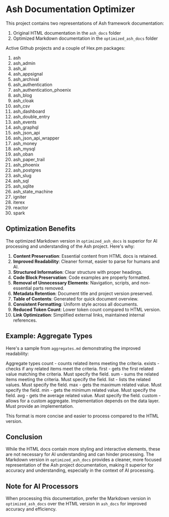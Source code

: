 # Ash Documentation Optimizer

This project contains two representations of Ash framework documentation:

1. Original HTML documentation in the `ash_docs` folder
2. Optimized Markdown documentation in the `optimized_ash_docs` folder

Active Github projects and a couple of Hex.pm packages:

1. ash
2. ash_admin
3. ash_ai
4. ash_appsignal
5. ash_archival
6. ash_authentication
7. ash_authentication_phoenix
8. ash_blog
9. ash_cloak
10. ash_csv
11. ash_dashboard
12. ash_double_entry
13. ash_events
14. ash_graphql
15. ash_json_api
16. ash_json_api_wrapper
17. ash_money
18. ash_mysql
19. ash_oban
20. ash_paper_trail
21. ash_phoenix
22. ash_postgres
23. ash_slug
24. ash_sql
25. ash_sqlite
26. ash_state_machine
27. igniter
28. iterex
29. reactor
30. spark


## Optimization Benefits

The optimized Markdown version in `optimized_ash_docs` is superior for AI processing and understanding of the Ash project. Here's why:

1. **Content Preservation**: Essential content from HTML docs is retained.
2. **Improved Readability**: Cleaner format, easier to parse for humans and AI.
3. **Structured Information**: Clear structure with proper headings.
4. **Code Block Preservation**: Code examples are properly formatted.
5. **Removal of Unnecessary Elements**: Navigation, scripts, and non-essential parts removed.
6. **Metadata Retention**: Document title and project version preserved.
7. **Table of Contents**: Generated for quick document overview.
8. **Consistent Formatting**: Uniform style across all documents.
9. **Reduced Token Count**: Lower token count compared to HTML version.
10. **Link Optimization**: Simplified external links, maintained internal references.

## Example: Aggregate Types

Here's a sample from `aggregates.md` demonstrating the improved readability:

Aggregate types
count - counts related items meeting the criteria.
exists - checks if any related items meet the criteria.
first - gets the first related value matching the criteria. Must specify the field.
sum - sums the related items meeting the criteria. Must specify the field.
list - lists the related values. Must specify the field.
max - gets the maximum related value. Must specify the field.
min - gets the minimum related value. Must specify the field.
avg - gets the average related value. Must specify the field.
custom - allows for a custom aggregate. Implementation depends on the data layer. Must provide an implementation.


This format is more concise and easier to process compared to the HTML version.

## Conclusion

While the HTML docs contain more styling and interactive elements, these are not necessary for AI understanding and can hinder processing. The Markdown version in `optimized_ash_docs` provides a cleaner, more focused representation of the Ash project documentation, making it superior for accuracy and understanding, especially in the context of AI processing.

## Note for AI Processors

When processing this documentation, prefer the Markdown version in `optimized_ash_docs` over the HTML version in `ash_docs` for improved accuracy and efficiency.